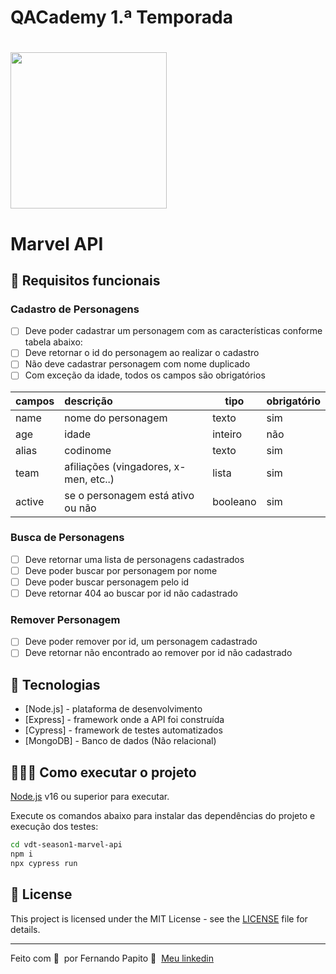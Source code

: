

# QACademy 1.ª Temporada

<h1 align="left">
    <img src=".github/logo-stiker.svg" width="250px">
</h1>


# Marvel API

## 🔖 Requisitos funcionais

### Cadastro de Personagens

- [ ] Deve poder cadastrar um personagem com as características conforme tabela abaixo:
- [ ] Deve retornar o id do personagem ao realizar o cadastro
- [ ] Não deve cadastrar personagem com nome duplicado
- [ ] Com exceção da idade, todos os campos são obrigatórios

| campos | descrição                             | tipo     | obrigatório |
| ------ | :------------------------------------ | -------- | ----------- |
| name   | nome do personagem                    | texto    | sim         |
| age    | idade                                 | inteiro  | não         |
| alias  | codinome                              | texto    | sim         |
| team   | afiliações (vingadores, x-men, etc..) | lista    | sim         |
| active | se o personagem está ativo ou não     | booleano | sim         |

### Busca de Personagens

- [ ] Deve retornar uma lista de personagens cadastrados
- [ ] Deve poder buscar por personagem por nome
- [ ] Deve poder buscar personagem pelo id
- [ ] Deve retornar 404 ao buscar por id não cadastrado

### Remover Personagem

- [ ] Deve poder remover por id, um personagem cadastrado
- [ ] Deve retornar não encontrado ao remover por id não cadastrado

## 🚀 Tecnologias

- [Node.js] - plataforma de desenvolvimento
- [Express] - framework onde a API foi construída
- [Cypress] - framework de testes automatizados
- [MongoDB] - Banco de dados (Não relacional)

## 👨🏻‍💻 Como executar o projeto

[Node.js](https://nodejs.org/) v16 ou superior para executar.

Execute os comandos abaixo para instalar das dependências do projeto e execução dos testes:

```sh
cd vdt-season1-marvel-api
npm i
npx cypress run
```

## 📝 License

This project is licensed under the MIT License - see the [LICENSE](LICENSE) file for details.

---

Feito com 💜 &nbsp;por Fernando Papito 👋 &nbsp;[Meu linkedin](https://www.linkedin.com/in/papitoio/)
